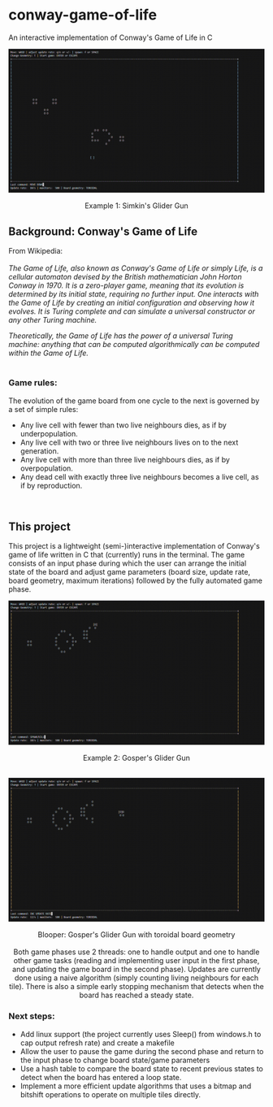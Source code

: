 # conway-game-of-life
An interactive implementation of Conway's Game of Life in C
<br>

<p align="center">
<img src="https://github.com/AWikramanayake/conway-game-of-life/blob/main/misc/Simkin%20glider%20gun.gif" width="720"/>
</p>
<p align="center">
Example 1: Simkin's Glider Gun</br>

## Background: Conway's Game of Life
From Wikipedia: <br><br>
*The Game of Life, also known as Conway's Game of Life or simply Life, is a cellular automaton devised by the British mathematician John Horton Conway in 1970. It is a zero-player game, meaning that its evolution is determined by its initial state, requiring no further input. One interacts with the Game of Life by creating an initial configuration and observing how it evolves. It is Turing complete and can simulate a universal constructor or any other Turing machine.* <br><be>

*Theoretically, the Game of Life has the power of a universal Turing machine: anything that can be computed algorithmically can be computed within the Game of Life.* <br><br>

### Game rules:
The evolution of the game board from one cycle to the next is governed by a set of simple rules:<br>
- Any live cell with fewer than two live neighbours dies, as if by underpopulation.
- Any live cell with two or three live neighbours lives on to the next generation.
- Any live cell with more than three live neighbours dies, as if by overpopulation.
- Any dead cell with exactly three live neighbours becomes a live cell, as if by reproduction.
<br>

## This project
This project is a lightweight (semi-)interactive implementation of Conway's game of life written in C that (currently) runs in the terminal. The game consists of an input phase during which the user can arrange the initial state of the board and adjust game parameters (board size, update rate, board geometry, maximum iterations) followed by the fully automated game phase.
<br>
<p align="center">
<img src="https://github.com/AWikramanayake/conway-game-of-life/blob/main/misc/Gosper%20glider%20gun.gif" width="720"/>
</p>
<p align="center">
Example 2: Gosper's Glider Gun</br>
<br>
<p align="center">
<img src="https://github.com/AWikramanayake/conway-game-of-life/blob/main/misc/Gosper%20glider%20gun%20toroidal.gif" width="720"/>
</p>
<p align="center">
Blooper: Gosper's Glider Gun with toroidal board geometry</br><br>
Both game phases use 2 threads: one to handle output and one to handle other game tasks (reading and implementing user input in the first phase, and updating the game board in the second phase). Updates are currently done using a naive algorithm (simply counting living neighbours for each tile). There is also a simple early stopping mechanism that detects when the board has reached a steady state.

### Next steps:
- Add linux support (the project currently uses Sleep() from windows.h to cap output refresh rate) and create a makefile
- Allow the user to pause the game during the second phase and return to the input phase to change board state/game parameters
- Use a hash table to compare the board state to recent previous states to detect when the board has entered a loop state.
- Implement a more efficient update algorithms that uses a bitmap and bitshift operations to operate on multiple tiles directly.
